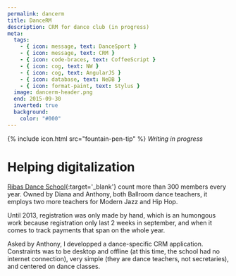 ```yaml
---
permalink: dancerm
title: DanceRM
description: CRM for dance club (in progress)
meta:
  tags:
    - { icon: message, text: DanceSport }
    - { icon: message, text: CRM }
    - { icon: code-braces, text: CoffeeScript }
    - { icon: cog, text: NW }
    - { icon: cog, text: AngularJS }
    - { icon: database, text: NeDB }
    - { icon: format-paint, text: Stylus }
  image: dancerm-header.png
  end: 2015-09-30
  inverted: true
  background:
    color: "#000"
---
```


{% include icon.html src="fountain-pen-tip" %} _Writing in progress_

# Helping digitalization

[Ribas Dance School][ribas]{:target='\_blank'} count more than 300 members every year.
Owned by Diana and Anthony, both Ballroom dance teachers, it employs two more teachers for Modern Jazz and Hip Hop.

Until 2013, registration was only made by hand, which is an humongous work because registration only last 2 weeks in september,
and when it comes to track payments that span on the whole year.

Asked by Anthony, I developped a dance-specific CRM application.
Constraints was to be desktop and offline (at this time, the school had no internet connection), very simple (they are dance teachers, not secretaries), and centered on dance classes.

[ribas]: http://www.ecolededanseribas.com/
[nw]: http://nwjs.io/
[coffee]: http://coffeescript.org/
[jquery]: http://jquery.com/
[bootstrap]: http://getbootstrap.com/
[stylus]: http://learnboost.github.io/stylus/
[gulp]: http://gulpjs.com/
[mocha]: http://mochajs.org/
[chai]: http://chaijs.com/
[github]: https://github.com/feugy/dancerm
